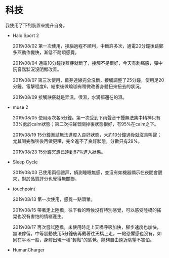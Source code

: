 # 科技
我使用了下列裝置來提升自身。

* Halo Sport 2

  2019/08/02 第一次使用，接腦過程不順利，中斷許多次，通電20分鐘後跳鄭多燕動作變快，漸低不耐煩感覺。
  
  2019/08/04 通電10分鐘後藍芽就斷了，接觸不是很好，今天有刺痛感，彈中阮音階狀況沒明顯改善。
  
  2019/08/07 第三次使用，藍芽連線完全沒斷，接觸調整了25分鐘，使用足20分鐘，電擊程度6，結束後做瑜珈有稍微改善身體扭來扭去的狀況。

  2019/08/09 接觸訣竅就是弄濕，很濕，水滴都還在的濕。

* muse 2

  2019/08/05 使用兩次各5分鐘。第一次受到下雨聲音干擾無法集中精神只有33%處於calm狀態；第二次把聲音關掉後狀態很好，有95%在calm之下。
  
  2019/08/19 15分鐘測試無法進度入良好狀態，大約10分鐘過後就沒鳥叫聲；尤其喝完咖啡後再做更糟，完全進不了良好狀態，分數只有29%。
  
  2019/08/23 15分鐘冥想已達到87%進入狀態。
  
* Sleep Cycle

  2019/08/03 已使用兩個禮拜，偵測睡眠無感，並沒有如機器顯示在夜間會醒來，對於品質評分也覺得無關聯。
  
* touchpoint

  2019/08/13 第一次使用，感覺一點頭暈。
  
  2019/08/15 帶著走上陸橋，往下看的時候沒有特別感覺，可以感受陸橋的搖晃也沒有害怕的情緒產生。
  
  2019/08/17 再次嘗試陸橋，未使用時走上天橋呼吸加快，腳步速度也加快，無法停留。中等震動使用5分鐘後再戴著往天橋上走，一點恐懼感也沒有，如同在平地一般，身體出現一種"輕鬆"的感覺，能夠自由遠近眺望不害怕。

* HumanCharger
